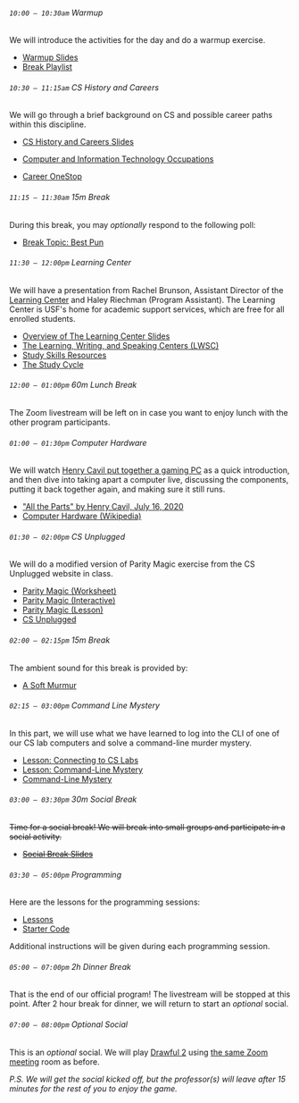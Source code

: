 ###### `10:00 – 10:30am` Warmup

We will introduce the activities for the day and do a warmup exercise.

  - [Warmup Slides](https://docs.google.com/presentation/d/e/2PACX-1vSpErD7I_7qvuD56fd-JEByn1Ro-wmHEJJipIDdCH65BuH5VcC_7ET6xuCwMREgfuGNKTz-AXJ9N1Oy/pub?start=false&loop=false&delayms=3000)
  - [Break Playlist](https://docs.google.com/document/d/16R_N2wpdt9pFUdsFEKrqOfe8z5larDebdrMhOriOCjc/edit?usp=sharing)

###### `10:30 – 11:15am` CS History and Careers

We will go through a brief background on CS and possible career paths within this discipline.

  - [CS History and Careers Slides](https://docs.google.com/presentation/d/e/2PACX-1vSkj9ggbE7L4cR_TIGQD5HCD1FYer0LM-Ph8SRZnDjJBWjl4RCEOOrb-0ppYT3Hch7II_WC--dURlmD/pub?start=false&loop=false&delayms=3000)

  - [Computer and Information Technology Occupations](https://www.bls.gov/ooh/computer-and-information-technology/home.htm)
  - [Career OneStop](https://www.careeronestop.org/)

###### `11:15 – 11:30am` *15m Break*

During this break, you may *optionally* respond to the following poll:

  - [Break Topic: Best Pun](https://PollEv.com/discourses/9NzBEaseHHAfLIu1arHuW/respond)

###### `11:30 – 12:00pm` Learning Center

We will have a presentation from Rachel Brunson, Assistant Director of the [Learning Center](https://myusf.usfca.edu/learning-center) and Haley Riechman (Program Assistant). The Learning Center is USF's home for academic support services, which are free for all enrolled students.

  - [Overview of The Learning Center Slides](https://drive.google.com/file/d/1qOAE7Ym8olETEWwxnhG4Fm8pVmIWjCBv/view?usp=sharing)
  - [The Learning, Writing, and Speaking Centers (LWSC)](https://myusf.usfca.edu/lwsc)
  - [Study Skills Resources](https://myusf.usfca.edu/lwsc/studyskills)
  - [The Study Cycle](https://drive.google.com/file/d/1Nnv3JKFvvcFhP5kWnFMtonOqQMtbmcpp/view?usp=sharing)

###### `12:00 – 01:00pm` *60m Lunch Break* <a href="https://docs.google.com/presentation/d/e/2PACX-1vSD5PleedFuY_gqV7gsHSkLwhNm8LPzND-MmR74wgh08Algi5FziP_KbeNHeIH9O50VtGLMX5qdPkrX/pub?start=false&loop=false&delayms=3000"><i class="far fa-external-link-alt"></i></a>

The Zoom livestream will be left on in case you want to enjoy lunch with the other program participants.

###### `01:00 – 01:30pm` Computer Hardware

We will watch [Henry Cavil put together a gaming PC](https://www.instagram.com/tv/CCs-N1Eh2Z5/) as a quick introduction, and then dive into taking apart a computer live, discussing the components, putting it back together again, and making sure it still runs.

  - ["All the Parts" by Henry Cavil, July 16, 2020](https://www.instagram.com/tv/CCs-N1Eh2Z5/)
  - [Computer Hardware (Wikipedia)](https://en.wikipedia.org/wiki/Computer_hardware)

###### `01:30 – 02:00pm` CS Unplugged

We will do a modified version of Parity Magic exercise from the CS Unplugged website in class.

  - [Parity Magic (Worksheet)](https://docs.google.com/spreadsheets/d/1YcFSe7rcQ0BeFW9tzh-_L29MuEpfuxRUC-cmbgFb4RY/edit?usp=sharing)
  - [Parity Magic (Interactive)](https://csfieldguide.org.nz/en/interactives/parity/)
  - [Parity Magic (Lesson)](https://www.csunplugged.org/en/topics/error-detection-and-correction/unit-plan/parity-magic/)
  - [CS Unplugged](https://www.csunplugged.org/en/)

###### `02:00 – 02:15pm` *15m Break*

The ambient sound for this break is provided by:

  - [A Soft Murmur <i class="far fa-play-circle"></i>](https://asoftmurmur.com/?m=wve52brd12)

###### `02:15 – 03:00pm` Command Line Mystery

In this part, we will use what we have learned to log into the CLI of one of our CS lab computers and solve a command-line murder mystery.

  - [Lesson: Connecting to CS Labs](https://docs.google.com/document/d/1_vJTgjsBtw4iIWOTu4yBRv04yvwuknPwh_p09jjXTww/edit?usp=sharing)
  - [Lesson: Command-Line Mystery](https://docs.google.com/document/d/1DN2alt6DEmkbSR-pMjWvVJC9TsACv4hO9-w5SBw4Ias/edit?usp=sharing)
  - [Command-Line Mystery](https://github.com/veltman/clmystery)

###### `03:00 – 03:30pm` *30m Social Break*

~~Time for a social break! We will break into small groups and participate in a social activity.~~

  - ~~[Social Break Slides](https://docs.google.com/presentation/d/e/2PACX-1vRJX_COUZRoRXf641Yg6LeCrN6OKlzIlsZxkbEhSvE19PGP2HugZ4BCjKRChgRNnkkOPPJ7dayTShyD/pub?start=false&loop=false&delayms=3000)~~

###### `03:30 – 05:00pm` Programming

Here are the lessons for the programming sessions:

  - [Lessons](https://drive.google.com/drive/folders/17U0L4-ybh4zJsLagoGqr-hbflH70G2ZA?usp=sharing)
  - [Starter Code](https://drive.google.com/drive/folders/1c4DO2VI_PtgryOSzCk8Ikw9ima2JXQrR?usp=sharing)

Additional instructions will be given during each programming session.

###### `05:00 – 07:00pm` *2h Dinner Break*

That is the end of our official program! The livestream will be stopped at this point. After 2 hour break for dinner, we will return to start an *optional* social.

###### `07:00 – 08:00pm` *Optional Social*

This is an *optional* social. We will play [Drawful 2](https://www.jackboxgames.com/drawful-two/) using [the same Zoom meeting](https://usfca.zoom.us/j/93175178704) room as before.

*P.S. We will get the social kicked off, but the professor(s) will leave after 15 minutes for the rest of you to enjoy the game.*
